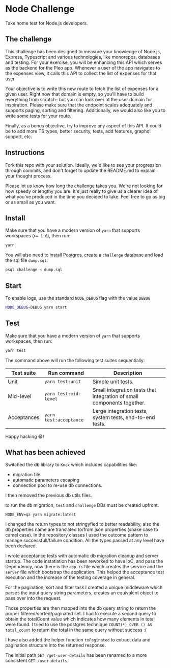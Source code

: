 # Node Challenge

Take home test for Node.js developers.

## The challenge

This challenge has been designed to measure your knowledge of Node.js, Express, Typescript and various technologies, like monorepos, databases and testing. For your exercise, you will be enhancing this API which serves as the backend for the Pleo app. Whenever a user of the app navigates to the expenses view, it calls this API to collect the list of expenses for that user.

Your objective is to write this new route to fetch the list of expenses for a given user. Right now that domain is empty, so you'll have to build everything from scratch- but you can look over at the user domain for inspiration. Please make sure that the endpoint scales adequately and supports paging, sorting and filtering. Additionally, we would also like you to write some tests for your route.

Finally, as a bonus objective, try to improve any aspect of this API. It could be to add more TS types, better security, tests, add features, graphql support, etc.

## Instructions

Fork this repo with your solution. Ideally, we'd like to see your progression through commits, and don't forget to update the README.md to explain your thought process.

Please let us know how long the challenge takes you. We're not looking for how speedy or lengthy you are. It's just really to give us a clearer idea of what you've produced in the time you decided to take. Feel free to go as big or as small as you want.

## Install

Make sure that you have a modern version of `yarn` that supports workspaces (`>= 1.0`), then run:

```bash
yarn
```

You will also need to [install Postgres](https://www.postgresqltutorial.com/install-postgresql-macos/), create a `challenge` database and load the sql file `dump.sql`:

```bash
psql challenge < dump.sql
```

## Start

To enable logs, use the standard `NODE_DEBUG` flag with the value `DEBUG`

```bash
NODE_DEBUG=DEBUG yarn start
```

## Test

Make sure that you have a modern version of `yarn` that supports workspaces, then run:

```bash
yarn test
```

The command above will run the following test suites sequentially:

| Test suite  | Run command            | Description                                                            |
| ----------- | ---------------------- | ---------------------------------------------------------------------- |
| Unit        | `yarn test:unit`       | Simple unit tests.                                                     |
| Mid-level   | `yarn test:mid-level`  | Small integration tests that integration of small components together. |
| Acceptances | `yarn test:acceptance` | Large integration tests, system tests, end-to-end tests.               |

Happy hacking 😁!


## What has been achieved

Switched the db library to `Knex` which includes capabilities like:
- migration file
- automatic parameters escaping
- connection pool to re-use db connections.

I then removed the previous db utils files.

to run the db migration, `test` and `challenge` DBs must be created upfront. 
```
NODE_ENV=qa yarn migrate:latest
```

I changed the return types to not stringyfied to better readability, also the db properties name are translated to/from json properties (snake case to camel case).
In the repository classes I used the outcome pattern to manage successfull/failure condition.
All the types passed at any level have been declared.
 
I wrote acceptance tests with automatic db migration cleanup and server startup.
The code instatiation has been reworked to have IoC, and pass the Dependency, now there is the `app.ts` file which creates the service and the `server` file which bootstrap the application. This helped the acceptance test execution and the increase of the testing coverage in general.

For the pagination, sort and filter task I created a unique middleware which parses the input query string parameters, creates an equivalent object to pass over into the request.

Those properties are then mapped into the db query string to return the proper filtered/sorted/paginated set. I had to execute a second query to obtain the totalCount value which indicates how many elements in total were found. I tried to use the postgres technique `COUNT(*) OVER () AS total_count` to return the total in the same query without success :(

I have also added the helper function `toPaginated` to extract data and pagination structure into the returned response.

The initial path `GET /get-user-details` has been renamed to a more consistent `GET /user-details`.
